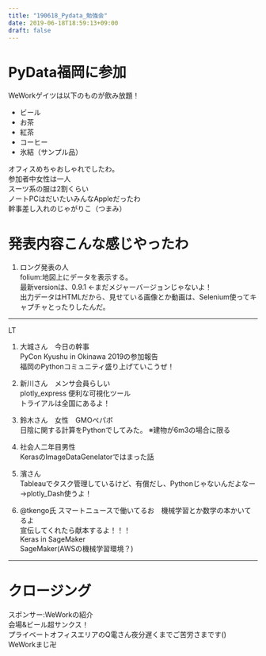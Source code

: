 ```yaml
---
title: "190618_Pydata_勉強会"
date: 2019-06-18T18:59:13+09:00
draft: false
---
```


# PyData福岡に参加
WeWorkゲイツは以下のものが飲み放題！  
-  ビール
-  お茶
-  紅茶
-  コーヒー
-  氷結（サンプル品）  

オフィスめちゃおしゃれでしたわ。  
参加者中女性は一人  
スーツ系の服は2割くらい  
ノートPCはだいたいみんなAppleだったわ  
幹事差し入れのじゃがりこ（つまみ）  

# 発表内容こんな感じやったわ

1. ロング発表の人  
    folium:地図上にデータを表示する。  
    最新versionは、0.9.1 ←まだメジャーバージョンじゃないよ！  
    出力データはHTMLだから、見せている画像とか動画は、Selenium使ってキャプチャとったりしたんだ。

---
LT

1. 大城さん　今日の幹事  
   PyCon Kyushu in Okinawa 2019の参加報告  
   福岡のPythonコミュニティ盛り上げていこうぜ！

1. 新川さん　メンサ会員らしい  
   plotly_express 便利な可視化ツール  
   トライアルは全国にあるよ！

1. 鈴木さん　女性　GMOペパボ  
   日陰に関する計算をPythonでしてみた。
   ※建物が6m3の場合に限る

1. 社会人二年目男性  
   KerasのImageDataGenelatorではまった話

1. 濱さん  
   Tableauでタスク管理しているけど、有償だし、Pythonじゃないんだよなー  
   →plotly_Dash使うよ！
   
1. @tkengo氏  スマートニュースで働いてるお　機械学習とか数学の本かいてるよ  
   宣伝してくれたら献本するよ！！！  
   Keras in SageMaker  
   SageMaker(AWSの機械学習環境？)  

---
# クロージング
スポンサー:WeWorkの紹介  
会場&ビール超サンクス！  
プライベートオフィスエリアのQ電さん夜分遅くまでご苦労さまです()  
WeWorkまじ卍